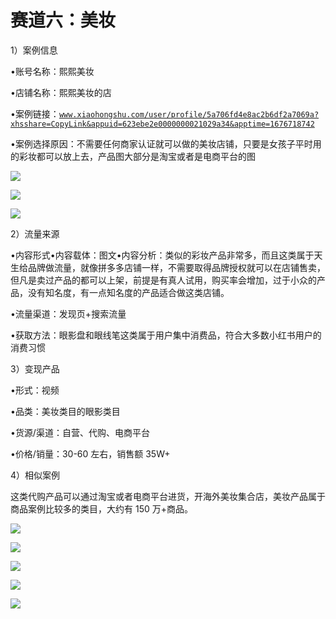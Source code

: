 # 赛道六：美妆

1）案例信息

•账号名称：熙熙美妆

•店铺名称：熙熙美妆的店

•案例链接：[`www.xiaohongshu.com/user/profile/5a706fd4e8ac2b6df2a7069a?xhsshare=CopyLink&appuid=623ebe2e0000000021029a34&apptime=1676718742`](https://www.xiaohongshu.com/user/profile/5a706fd4e8ac2b6df2a7069a?xhsshare=CopyLink&appuid=623ebe2e0000000021029a34&apptime=1676718742)

•案例选择原因：不需要任何商家认证就可以做的美妆店铺，只要是女孩子平时用的彩妆都可以放上去，产品图大部分是淘宝或者是电商平台的图

![](img/cf026a98a5d07fad9637944ff11eaea4.png)

![](img/9a01d63002bfb70f26a328c6780e84f0.png)

![](img/a26b0d6a80b2d46c4d100d8f1a2abea6.png)

2）流量来源

•内容形式•内容载体：图文•内容分析：类似的彩妆产品非常多，而且这类属于天生给品牌做流量，就像拼多多店铺一样，不需要取得品牌授权就可以在店铺售卖，但凡是卖过产品的都可以上架，前提是有真人试用，购买率会增加，过于小众的产品，没有知名度，有一点知名度的产品适合做这类店铺。

•流量渠道：发现页+搜索流量

•获取方法：眼影盘和眼线笔这类属于用户集中消费品，符合大多数小红书用户的消费习惯

3）变现产品

•形式：视频

•品类：美妆类目的眼影类目

•货源/渠道：自营、代购、电商平台

•价格/销量：30-60 左右，销售额 35W+

4）相似案例

这类代购产品可以通过淘宝或者电商平台进货，开海外美妆集合店，美妆产品属于商品案例比较多的类目，大约有 150 万+商品。

![](img/9386be4406f7d073328f194ad88fef37.png)

![](img/68581bad4cc7f9b3fc577f7c25c3ea16.png)

![](img/89734d8248c37acdb28d7304a2924642.png)

![](img/1e57453669d27755e53416f10a093994.png)

![](img/f5f11c405b1ebfa42488ca1035ca05ad.png)